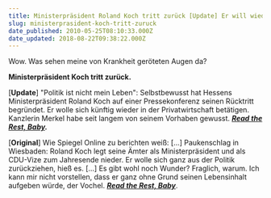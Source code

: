 ```yaml
---
title: Ministerpräsident Roland Koch tritt zurück [Update] Er will wieder in die Wirtschaft, ohhh
slug: ministerprasident-koch-tritt-zuruck
date_published: 2010-05-25T08:10:33.000Z
date_updated: 2018-08-22T09:38:22.000Z
---
```


Wow. Was sehen meine von Krankheit geröteten Augen da? 

**Ministerpräsident Koch tritt zurück.**

[**Update**] "Politik ist nicht mein Leben":  Selbstbewusst hat Hessens Ministerpräsident Roland Koch auf einer  Pressekonferenz seinen Rücktritt begründet. Er wolle sich künftig wieder  in der Privatwirtschaft betätigen. Kanzlerin Merkel habe seit langem  von seinem Vorhaben gewusst. ***[Read the Rest, Baby](http://www.spiegel.de/politik/deutschland/0,1518,696594,00.html).***

[**Original**] Wie Spiegel Online zu berichten weiß: [...] Paukenschlag in Wiesbaden: Roland Koch legt seine Ämter als Ministerpräsident und als CDU-Vize zum Jahresende nieder. Er wolle sich ganz aus der Politik zurückziehen, hieß es. [...] Es gibt wohl noch Wunder? Fraglich, warum. Ich kann mir nicht vorstellen, dass er ganz ohne Grund seinen Lebensinhalt aufgeben würde, der Vochel. [***Read the Rest, Baby***](http://www.spiegel.de/politik/deutschland/0,1518,696525,00.html).
